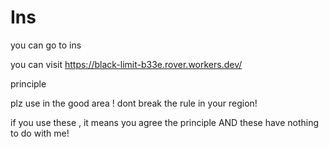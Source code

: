 # Ins
you can go to ins


you can visit https://black-limit-b33e.rover.workers.dev/




principle

plz use in the good area !
dont break the rule in your region!

if you  use these , it means you agree the principle AND these have nothing to do with me!


